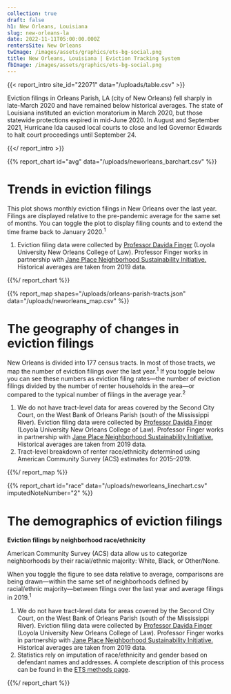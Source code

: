 ```yaml
---
collection: true
draft: false
h1: New Orleans, Louisiana
slug: new-orleans-la
date: 2022-11-11T05:00:00.000Z
rentersSite: New Orleans
twImage: /images/assets/graphics/ets-bg-social.png
title: New Orleans, Louisiana | Eviction Tracking System
fbImage: /images/assets/graphics/ets-bg-social.png
---
```


{{< report_intro site_id="22071" data="/uploads/table.csv" >}}

Eviction filings in Orleans Parish, LA (city of New Orleans) fell sharply in late-March 2020 and have remained below historical averages. The state of Louisiana instituted an eviction moratorium in March 2020, but those statewide protections expired in mid-June 2020. In August and September 2021, Hurricane Ida caused local courts to close and led Governor Edwards to halt court proceedings until September 24. 



{{</ report_intro >}}


{{% report_chart id="avg" data="/uploads/neworleans_barchart.csv" %}}

# Trends in eviction filings

This plot shows monthly eviction filings in New Orleans over the last year. Filings are displayed relative to the pre-pandemic average for the same set of months. You can toggle the plot to display filing counts and to extend the time frame back to January 2020.<sup>1</sup>

1. Eviction filing data were collected by [Professor Davida Finger](https://law.loyno.edu/academics/faculty-and-staff-directory/davida-finger) (Loyola University New Orleans College of Law). Professor Finger works in partnership with [Jane Place Neighborhood Sustainability Initiative.](https://www.jpnsi.org/evictions) Historical averages are taken from 2019 data.



{{%/ report_chart %}}



{{% report_map shapes="/uploads/orleans-parish-tracts.json" data="/uploads/neworleans_map.csv" %}}



# The geography of changes in eviction filings

New Orleans is divided into 177 census tracts. In most of those tracts, we map the number of eviction filings over the last year.<sup>1</sup> If you toggle below you can see these numbers as eviction filing rates—the number of eviction filings divided by the number of renter households in the area—or compared to the typical number of filings in the average year.<sup>2</sup>

1. We do not have tract-level data for areas covered by the Second City Court, on the West Bank of Orleans Parish (south of the Mississippi River). Eviction filing data were collected by [Professor Davida Finger](https://law.loyno.edu/academics/faculty-and-staff-directory/davida-finger) (Loyola University New Orleans College of Law). Professor Finger works in partnership with [Jane Place Neighborhood Sustainability Initiative.](https://www.jpnsi.org/evictions) Historical averages are taken from 2019 data. 
2. Tract-level breakdown of renter race/ethnicity determined using American Community Survey (ACS) estimates for 2015–2019.



{{%/ report_map %}}



{{% report_chart id="race" data="/uploads/neworleans_linechart.csv" imputedNoteNumber="2" %}}

# The demographics of eviction filings

**Eviction filings by neighborhood race/ethnicity**

American Community Survey (ACS) data allow us to categorize neighborhoods by their racial/ethnic majority: White, Black, or Other/None. 

When you toggle the figure to see data relative to average, comparisons are being drawn—within the same set of neighborhoods defined by racial/ethnic majority—between filings over the last year and average filings in 2019.<sup>1</sup>

1. We do not have tract-level data for areas covered by the Second City Court, on the West Bank of Orleans Parish (south of the Mississippi River). Eviction filing data were collected by [Professor Davida Finger](https://law.loyno.edu/academics/faculty-and-staff-directory/davida-finger) (Loyola University New Orleans College of Law). Professor Finger works in partnership with [Jane Place Neighborhood Sustainability Initiative.](https://www.jpnsi.org/evictions) Historical averages are taken from 2019 data.
2. Statistics rely on imputation of race/ethnicity and gender based on defendant names and addresses. A complete description of this process can be found in the [ETS methods page](https://evictionlab.org/eviction-tracking/methods/).



{{%/ report_chart %}}